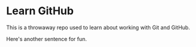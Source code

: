 # Learn GitHub

This is a throwaway repo used to learn about working with Git and GitHub.

Here's another sentence for fun. 
